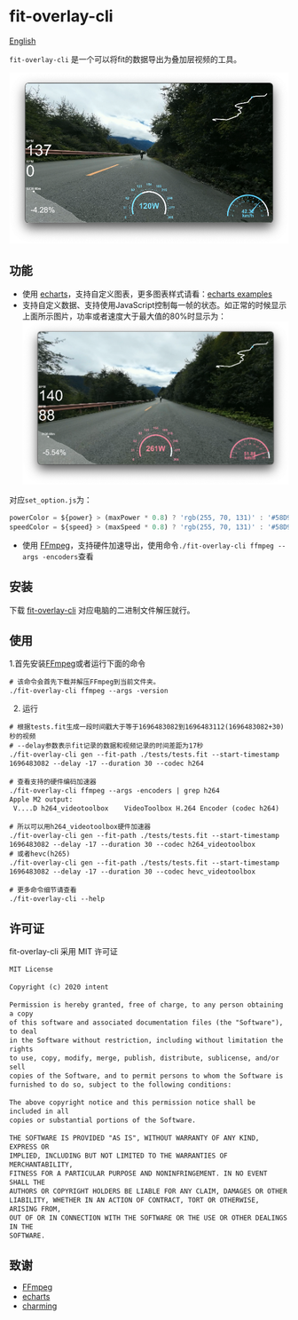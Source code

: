 # fit-overlay-cli

[English](./README.md)

`fit-overlay-cli` 是一个可以将fit的数据导出为叠加层视频的工具。

![normal](./imgs/normal.png)

## 功能

- 使用 [echarts](https://github.com/apache/echarts)，支持自定义图表，更多图表样式请看：[echarts examples](https://echarts.apache.org/examples/zh/index.html)
- 支持自定义数据、支持使用JavaScript控制每一帧的状态。如正常的时候显示上面所示图片，功率或者速度大于最大值的80%时显示为：
![80%](./imgs/80%.png)

对应`set_option.js`为：
```javascript
powerColor = ${power} > (maxPower * 0.8) ? 'rgb(255, 70, 131)' : '#58D9F9';
speedColor = ${speed} > (maxSpeed * 0.8) ? 'rgb(255, 70, 131)' : '#58D9F9';
```

- 使用 [FFmpeg](https://github.com/FFmpeg/FFmpeg)，支持硬件加速导出，使用命令`./fit-overlay-cli ffmpeg --args -encoders`查看

## 安装

下载 [fit-overlay-cli](https://github.com/zzyandzzy/fit-overlay-cli/releases) 对应电脑的二进制文件解压就行。

## 使用


1.首先安装[FFmpeg](https://github.com/FFmpeg/FFmpeg)或者运行下面的命令

```shell
# 该命令会首先下载并解压FFmpeg到当前文件夹。
./fit-overlay-cli ffmpeg --args -version
```

2. 运行

```shell
# 根据tests.fit生成一段时间戳大于等于1696483082到1696483112(1696483082+30)秒的视频
# --delay参数表示fit记录的数据和视频记录的时间差距为17秒
./fit-overlay-cli gen --fit-path ./tests/tests.fit --start-timestamp 1696483082 --delay -17 --duration 30 --codec h264

# 查看支持的硬件编码加速器
./fit-overlay-cli ffmpeg --args -encoders | grep h264
Apple M2 output:
 V....D h264_videotoolbox    VideoToolbox H.264 Encoder (codec h264)

# 所以可以用h264_videotoolbox硬件加速器
./fit-overlay-cli gen --fit-path ./tests/tests.fit --start-timestamp 1696483082 --delay -17 --duration 30 --codec h264_videotoolbox
# 或者hevc(h265)
./fit-overlay-cli gen --fit-path ./tests/tests.fit --start-timestamp 1696483082 --delay -17 --duration 30 --codec hevc_videotoolbox

# 更多命令细节请查看
./fit-overlay-cli --help
```

## 许可证

fit-overlay-cli 采用 MIT 许可证

```text
MIT License

Copyright (c) 2020 intent

Permission is hereby granted, free of charge, to any person obtaining a copy
of this software and associated documentation files (the "Software"), to deal
in the Software without restriction, including without limitation the rights
to use, copy, modify, merge, publish, distribute, sublicense, and/or sell
copies of the Software, and to permit persons to whom the Software is
furnished to do so, subject to the following conditions:

The above copyright notice and this permission notice shall be included in all
copies or substantial portions of the Software.

THE SOFTWARE IS PROVIDED "AS IS", WITHOUT WARRANTY OF ANY KIND, EXPRESS OR
IMPLIED, INCLUDING BUT NOT LIMITED TO THE WARRANTIES OF MERCHANTABILITY,
FITNESS FOR A PARTICULAR PURPOSE AND NONINFRINGEMENT. IN NO EVENT SHALL THE
AUTHORS OR COPYRIGHT HOLDERS BE LIABLE FOR ANY CLAIM, DAMAGES OR OTHER
LIABILITY, WHETHER IN AN ACTION OF CONTRACT, TORT OR OTHERWISE, ARISING FROM,
OUT OF OR IN CONNECTION WITH THE SOFTWARE OR THE USE OR OTHER DEALINGS IN THE
SOFTWARE.
```

## 致谢

- [FFmpeg](https://github.com/FFmpeg/FFmpeg)
- [echarts](https://github.com/apache/echarts)
- [charming](https://github.com/yuankunzhang/charming)

